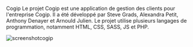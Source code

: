 Cogip
Le projet Cogip est une application de gestion des clients pour l'entreprise Cogip. Il a été développé par Steve Grads, Alexandra Petit, Anthony Denayer et Arnould Julien. Le projet utilise plusieurs langages de programmation, notamment HTML, CSS, SASS, JS et PHP.

![screenshotcogip](https://github.com/Grards/Cogip_Challenge/assets/128476445/0faa5f7a-8197-4c71-942e-dd13e0def8ce)
